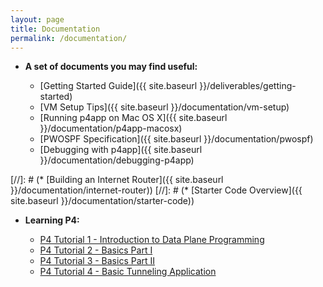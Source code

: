 ```yaml
---
layout: page
title: Documentation
permalink: /documentation/
---
```


* **A set of documents you may find useful:**

    * [Getting Started Guide]({{ site.baseurl }}/deliverables/getting-started)
    * [VM Setup Tips]({{ site.baseurl }}/documentation/vm-setup)
    * [Running p4app on Mac OS X]({{ site.baseurl }}/documentation/p4app-macosx)
    * [PWOSPF Specification]({{ site.baseurl }}/documentation/pwospf)
    * [Debugging with p4app]({{ site.baseurl }}/documentation/debugging-p4app)

[//]: # (* [Building an Internet Router]({{ site.baseurl }}/documentation/internet-router))
[//]: # (* [Starter Code Overview]({{ site.baseurl }}/documentation/starter-code))

* **Learning P4:**

    * [P4 Tutorial 1 - Introduction to Data Plane Programming](https://www.youtube.com/watch?v=4w-jEr99pBE&feature=youtu.be)
    * [P4 Tutorial 2 - Basics Part I](https://www.youtube.com/watch?v=cvDtVobw9wE)
    * [P4 Tutorial 3 - Basics Part II](https://www.youtube.com/watch?v=6LXtneLfAPI)
    * [P4 Tutorial 4 - Basic Tunneling Application](https://www.youtube.com/watch?v=KlEi87XYMBE)
